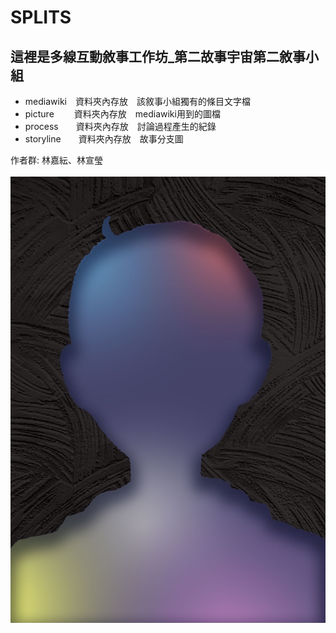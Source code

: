 # SPLITS

## 這裡是多線互動敘事工作坊_第二故事宇宙第二敘事小組

* mediawiki　資料夾內存放　該敘事小組獨有的條目文字檔
* picture　　 資料夾內存放　mediawiki用到的圖檔
* process　　資料夾內存放　討論過程產生的紀錄
* storyline　　資料夾內存放　故事分支圖

 作者群: 林嘉紜、林宣瑩<br><br>
![GITHUB](https://raw.githubusercontent.com/oSaltedFisho/WIBN_2_2/main/%E4%B8%BB%E8%A6%96%E8%A6%BA%E5%9C%96.jpg "主視覺圖")
